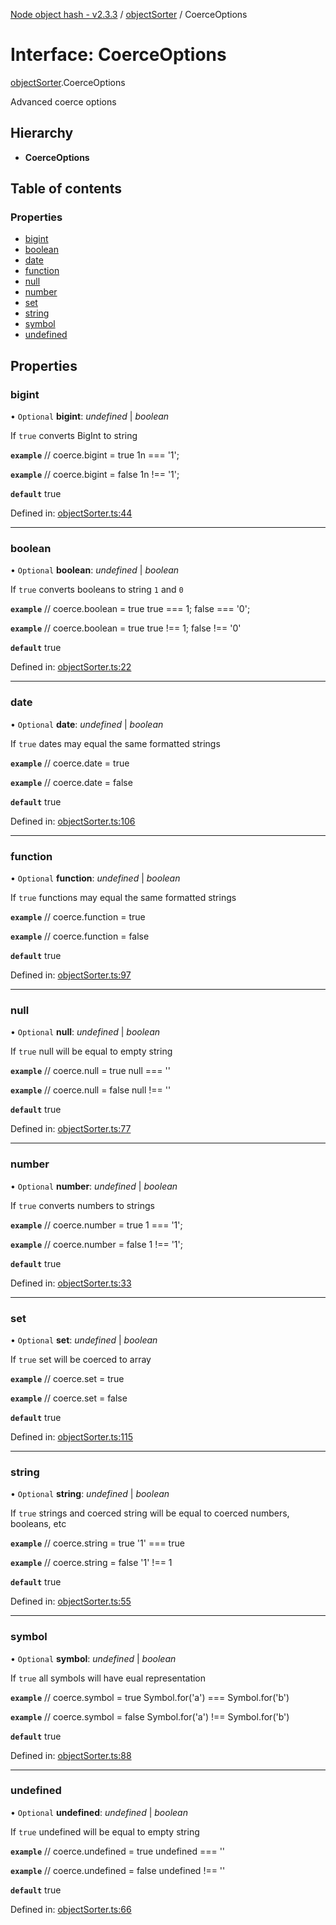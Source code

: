 [Node object hash - v2.3.3](../README.md) / [objectSorter](../modules/objectsorter.md) / CoerceOptions

# Interface: CoerceOptions

[objectSorter](../modules/objectsorter.md).CoerceOptions

Advanced coerce options

## Hierarchy

- **CoerceOptions**

## Table of contents

### Properties

- [bigint](objectsorter.coerceoptions.md#bigint)
- [boolean](objectsorter.coerceoptions.md#boolean)
- [date](objectsorter.coerceoptions.md#date)
- [function](objectsorter.coerceoptions.md#function)
- [null](objectsorter.coerceoptions.md#null)
- [number](objectsorter.coerceoptions.md#number)
- [set](objectsorter.coerceoptions.md#set)
- [string](objectsorter.coerceoptions.md#string)
- [symbol](objectsorter.coerceoptions.md#symbol)
- [undefined](objectsorter.coerceoptions.md#undefined)

## Properties

### bigint

• `Optional` **bigint**: _undefined_ | _boolean_

If `true` converts BigInt to string

**`example`**
// coerce.bigint = true
1n === '1';

**`example`**
// coerce.bigint = false
1n !== '1';

**`default`** true

Defined in: [objectSorter.ts:44](https://github.com/SkeLLLa/node-object-hash/blob/2e623c6/src/objectSorter.ts#L44)

---

### boolean

• `Optional` **boolean**: _undefined_ | _boolean_

If `true` converts booleans to string `1` and `0`

**`example`**
// coerce.boolean = true
true === 1;
false === '0';

**`example`**
// coerce.boolean = true
true !== 1;
false !== '0'

**`default`** true

Defined in: [objectSorter.ts:22](https://github.com/SkeLLLa/node-object-hash/blob/2e623c6/src/objectSorter.ts#L22)

---

### date

• `Optional` **date**: _undefined_ | _boolean_

If `true` dates may equal the same formatted strings

**`example`**
// coerce.date = true

**`example`**
// coerce.date = false

**`default`** true

Defined in: [objectSorter.ts:106](https://github.com/SkeLLLa/node-object-hash/blob/2e623c6/src/objectSorter.ts#L106)

---

### function

• `Optional` **function**: _undefined_ | _boolean_

If `true` functions may equal the same formatted strings

**`example`**
// coerce.function = true

**`example`**
// coerce.function = false

**`default`** true

Defined in: [objectSorter.ts:97](https://github.com/SkeLLLa/node-object-hash/blob/2e623c6/src/objectSorter.ts#L97)

---

### null

• `Optional` **null**: _undefined_ | _boolean_

If `true` null will be equal to empty string

**`example`**
// coerce.null = true
null === ''

**`example`**
// coerce.null = false
null !== ''

**`default`** true

Defined in: [objectSorter.ts:77](https://github.com/SkeLLLa/node-object-hash/blob/2e623c6/src/objectSorter.ts#L77)

---

### number

• `Optional` **number**: _undefined_ | _boolean_

If `true` converts numbers to strings

**`example`**
// coerce.number = true
1 === '1';

**`example`**
// coerce.number = false
1 !== '1';

**`default`** true

Defined in: [objectSorter.ts:33](https://github.com/SkeLLLa/node-object-hash/blob/2e623c6/src/objectSorter.ts#L33)

---

### set

• `Optional` **set**: _undefined_ | _boolean_

If `true` set will be coerced to array

**`example`**
// coerce.set = true

**`example`**
// coerce.set = false

**`default`** true

Defined in: [objectSorter.ts:115](https://github.com/SkeLLLa/node-object-hash/blob/2e623c6/src/objectSorter.ts#L115)

---

### string

• `Optional` **string**: _undefined_ | _boolean_

If `true` strings and coerced string will be equal to coerced numbers, booleans, etc

**`example`**
// coerce.string = true
'1' === true

**`example`**
// coerce.string = false
'1' !== 1

**`default`** true

Defined in: [objectSorter.ts:55](https://github.com/SkeLLLa/node-object-hash/blob/2e623c6/src/objectSorter.ts#L55)

---

### symbol

• `Optional` **symbol**: _undefined_ | _boolean_

If `true` all symbols will have eual representation

**`example`**
// coerce.symbol = true
Symbol.for('a') === Symbol.for('b')

**`example`**
// coerce.symbol = false
Symbol.for('a') !== Symbol.for('b')

**`default`** true

Defined in: [objectSorter.ts:88](https://github.com/SkeLLLa/node-object-hash/blob/2e623c6/src/objectSorter.ts#L88)

---

### undefined

• `Optional` **undefined**: _undefined_ | _boolean_

If `true` undefined will be equal to empty string

**`example`**
// coerce.undefined = true
undefined === ''

**`example`**
// coerce.undefined = false
undefined !== ''

**`default`** true

Defined in: [objectSorter.ts:66](https://github.com/SkeLLLa/node-object-hash/blob/2e623c6/src/objectSorter.ts#L66)
